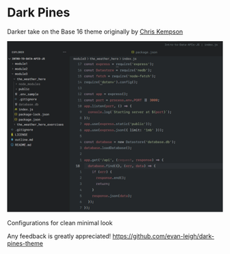 # Dark Pines

Darker take on the Base 16 theme originally by [Chris Kempson](https://github.com/chriskempson)

![Preview](imgs/preview.png)

Configurations for clean minimal look

Any feedback is greatly appreciated! https://github.com/evan-leigh/dark-pines-theme
